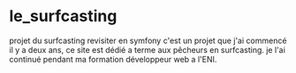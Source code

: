 # le_surfcasting
projet du surfcasting revisiter en symfony
c'est un projet que j'ai commencé il y a deux ans, ce site est dédié a terme aux pêcheurs en surfcasting.
je l'ai continué pendant ma formation développeur web a l'ENI.

